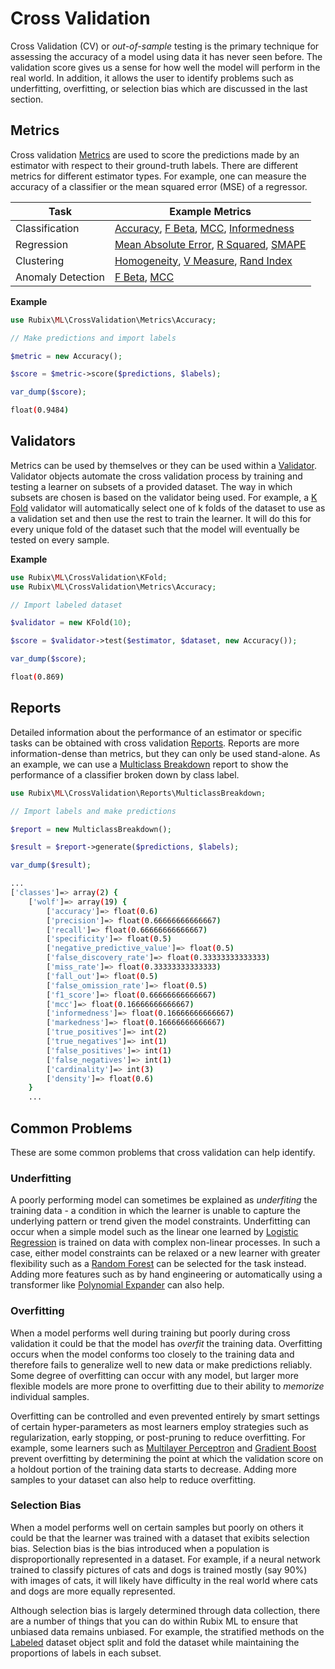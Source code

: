 # Cross Validation
Cross Validation (CV) or *out-of-sample* testing is the primary technique for assessing the accuracy of a model using data it has never seen before. The validation score gives us a sense for how well the model will perform in the real world. In addition, it allows the user to identify problems such as underfitting, overfitting, or selection bias which are discussed in the last section.

## Metrics
Cross validation [Metrics](cross-validation/metrics/api.md) are used to score the predictions made by an estimator with respect to their ground-truth labels. There are different metrics for different estimator types. For example, one can measure the accuracy of a classifier or the mean squared error (MSE) of a regressor.

| Task | Example Metrics |
|---|---|
| Classification | [Accuracy](cross-validation/metrics/accuracy.md), [F Beta](cross-validation/metrics/f-beta.md), [MCC](cross-validation/metrics/mcc.md), [Informedness](cross-validation/metrics/informedness.md) |
| Regression | [Mean Absolute Error](cross-validation/metrics/mean-absolute-error.md), [R Squared](cross-validation/metrics/r-squared.md), [SMAPE](cross-validation/metrics/smape.md) |
| Clustering | [Homogeneity](cross-validation/metrics/homogeneity.md), [V Measure](cross-validation/metrics/v-measure.md), [Rand Index](cross-validation/metrics/rand-index.md) |
| Anomaly Detection | [F Beta](cross-validation/metrics/f-beta.md), [MCC](cross-validation/metrics/mcc.md) |

**Example**

```php
use Rubix\ML\CrossValidation\Metrics\Accuracy;

// Make predictions and import labels

$metric = new Accuracy();

$score = $metric->score($predictions, $labels);

var_dump($score);
```

```sh
float(0.9484)
```

## Validators
Metrics can be used by themselves or they can be used within a [Validator](cross-validation/api.md). Validator objects automate the cross validation process by training and testing a learner on subsets of a provided dataset. The way in which subsets are chosen is based on the validator being used. For example, a [K Fold](cross-validation/k-fold.md) validator will automatically select one of k folds of the dataset to use as a validation set and then use the rest to train the learner. It will do this for every unique fold of the dataset such that the model will eventually be tested on every sample.

**Example**

```php
use Rubix\ML\CrossValidation\KFold;
use Rubix\ML\CrossValidation\Metrics\Accuracy;

// Import labeled dataset

$validator = new KFold(10);

$score = $validator->test($estimator, $dataset, new Accuracy());

var_dump($score);
```

```sh
float(0.869)
```

## Reports
Detailed information about the performance of an estimator or specific tasks can be obtained with cross validation [Reports](cross-validation/reports/api.md). Reports are more information-dense than metrics, but they can only be used stand-alone. As an example, we can use a [Multiclass Breakdown](cross-validation/reports/multiclass-breakdown.md) report to show the performance of a classifier broken down by class label.

```php
use Rubix\ML\CrossValidation\Reports\MulticlassBreakdown;

// Import labels and make predictions

$report = new MulticlassBreakdown();

$result = $report->generate($predictions, $labels);

var_dump($result);
```

```sh
...
['classes']=> array(2) {
	['wolf']=> array(19) {
      	['accuracy']=> float(0.6)
      	['precision']=> float(0.66666666666667)
      	['recall']=> float(0.66666666666667)
      	['specificity']=> float(0.5)
      	['negative_predictive_value']=> float(0.5)
      	['false_discovery_rate']=> float(0.33333333333333)
      	['miss_rate']=> float(0.33333333333333)
      	['fall_out']=> float(0.5)
      	['false_omission_rate']=> float(0.5)
     	['f1_score']=> float(0.66666666666667)
      	['mcc']=> float(0.16666666666667)
      	['informedness']=> float(0.16666666666667)
      	['markedness']=> float(0.16666666666667)
      	['true_positives']=> int(2)
      	['true_negatives']=> int(1)
      	['false_positives']=> int(1)
      	['false_negatives']=> int(1)
      	['cardinality']=> int(3)
      	['density']=> float(0.6)
    }
    ...
```

## Common Problems
These are some common problems that cross validation can help identify.

### Underfitting
A poorly performing model can sometimes be explained as *underfiting* the training data - a condition in which the learner is unable to capture the underlying pattern or trend given the model constraints. Underfitting can occur when a simple model such as the linear one learned by [Logistic Regression](classifiers/logistic-regression.md) is trained on data with complex non-linear processes. In such a case, either model constraints can be relaxed or a new learner with greater flexibility such as a [Random Forest](classifiers/random-forest.md) can be selected for the task instead. Adding more features such as by hand engineering or automatically using a transformer like [Polynomial Expander](transformers/polynomial-expander.md) can also help.

### Overfitting
When a model performs well during training but poorly during cross validation it could be that the model has *overfit* the training data. Overfitting occurs when the model conforms too closely to the training data and therefore fails to generalize well to new data or make predictions reliably. Some degree of overfitting can occur with any model, but larger more flexible models are more prone to overfitting due to their ability to *memorize* individual samples.

Overfitting can be controlled and even prevented entirely by smart settings of certain hyper-parameters as most learners employ strategies such as regularization, early stopping, or post-pruning to reduce overfitting. For example, some learners such as [Multilayer Perceptron](classifiers/multilayer-perceptron.md) and [Gradient Boost](regressors/gradient-boost.md) prevent overfitting by determining the point at which the validation score on a holdout portion of the training data starts to decrease. Adding more samples to your dataset can also help to reduce overfitting.

### Selection Bias
When a model performs well on certain samples but poorly on others it could be that the learner was trained with a dataset that exibits selection bias. Selection bias is the bias introduced when a population is disproportionally represented in a dataset. For example, if a neural network trained to classify pictures of cats and dogs is trained mostly (say 90%) with images of cats, it will likely have difficulty in the real world where cats and dogs are more equally represented.

Although selection bias is largely determined through data collection, there are a number of things that you can do within Rubix ML to ensure that unbiased data remains unbiased. For example, the stratified methods on the [Labeled](datasets/labeled.md) dataset object split and fold the dataset while maintaining the proportions of labels in each subset.